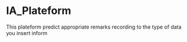 # IA_Plateform
This plateform predict appropriate remarks recording to the type of data you insert inform
